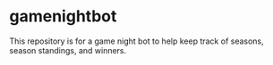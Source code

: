 # gamenightbot

This repository is for a game night bot to help keep track of seasons, season standings, and winners.
